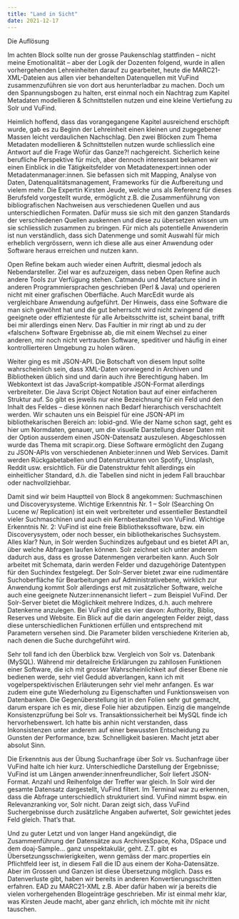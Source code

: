 ```yaml
---
title: "Land in Sicht"
date: 2021-12-17
---
```


Die Auflösung

Im achten Block sollte nun der grosse Paukenschlag stattfinden – nicht meine Emotionalität – aber der Logik der 
Dozenten folgend, wurde in allen vorhergehenden Lehreinheiten darauf zu gearbeitet, heute die MARC21-XML-Dateien 
aus allen vier behandelten Datenquellen mit VuFind zusammenzuführen sie von dort aus herunterladbar zu machen. 
Doch um den Spannungsbogen zu halten, erst einmal noch ein Nachtrag zum Kapitel Metadaten modellieren & Schnittstellen 
nutzen und eine kleine Vertiefung zu Solr und VuFind. 

Heimlich hoffend, dass das vorangegangene Kapitel ausreichend erschöpft wurde, gab es zu Beginn der Lehreinheit einen 
kleinen und zugegebener Massen leicht verdaulichen Nachschlag. Den zwei Blöcken zum Thema Metadaten modellieren & 
Schnittstellen nutzen wurde schliesslich eine Antwort auf die Frage Wofür das Ganze?! nachgereicht. Sicherlich keine 
berufliche Perspektive für mich, aber dennoch interessant bekamen wir einen Einblick in die Tätigkeitsfelder von 
Metadatenexpert:innen oder Metadatenmanager:innen. Sie befassen sich mit Mapping, Analyse von Daten, Datenqualitätsmanagement, 
Frameworks für die Aufbereitung und vielem mehr. Die Expertin Kirsten Jeude, welche uns als Referenz für dieses Berufsfeld 
vorgestellt wurde, ermöglicht z.B. die Zusammenführung von bibliografischen Nachweisen aus verschiedenen Quellen und aus 
unterschiedlichen Formaten. Dafür muss sie sich mit den ganzen Standards der verschiedenen Quellen auskennen und diese zu 
übersetzen wissen um sie schliesslich zusammen zu bringen. Für mich als potentielle Anwenderin ist nun verständlich, dass 
sich Datenmenge und somit Auswahl für mich erheblich vergrössern, wenn ich diese alle aus einer Anwendung oder Software 
heraus erreichen und nutzen kann. 

Open Refine bekam auch wieder einen Auftritt, diesmal jedoch als Nebendarsteller. Ziel war es aufzuzeigen, dass neben Open 
Refine auch andere Tools zur Verfügung stehen. Catmandu und Metafacture sind in anderen Programmiersprachen geschrieben (Perl & Java) 
und operieren nicht mit einer grafischen Oberfläche. Auch MarcEdit wurde als vergleichbare Anwendung aufgeführt. 
Der Hinweis, dass eine Software die man sich gewöhnt hat und die gut beherrscht wird nicht zwingend die geeignete oder 
effizienteste für alle Arbeitsschritte ist, scheint banal, trifft bei mir allerdings einen Nerv. Das Faultier in mir ringt ab und 
zu der «falschen» Software Ergebnisse ab, die mit einem Wechsel zu einer anderen, mir noch nicht vertrauten Software, speditiver 
und häufig in einer kontrollierteren Umgebung zu holen wären.

Weiter ging es mit JSON-API. Die Botschaft von diesem Input sollte wahrscheinlich sein, dass XML-Daten vorwiegend in Archiven und 
Bibliotheken üblich sind und darin auch ihre Berechtigung haben. Im Webkontext ist das JavaScript-kompatible JSON-Format allerdings 
verbreiteter. Die Java Script Object Notation baut auf einer einfacheren Struktur auf. So gibt es jeweils nur eine Bezeichnung für 
ein Feld und den Inhalt des Feldes – diese können nach Bedarf hierarchisch verschachtelt werden.
Wir schauten uns ein Beispiel für eine JSON-API im bibliothekarischen Bereich an: lobid-gnd. Wie der Name schon sagt, geht es hier 
um Normdaten, genauer, um die visuelle Darstellung dieser Daten mit der Option ausserdem einen JSON-Datensatz auszulesen. 
Abgeschlossen wurde das Thema mit scrapir.org. Diese Software ermöglicht den Zugang zu JSON-APIs von verschiedenen Anbieter:innen und 
Web Services. Damit werden Rückgabetabellen und Datenstrukturen von Spotify, Unsplash, Reddit usw. ersichtlich. Für die Datenstruktur 
fehlt allerdings ein einheitlicher Standard, d.h. die Tabellen sind nicht in jedem Fall brauchbar oder nachvollziehbar.

Damit sind wir beim Hauptteil von Block 8 angekommen: Suchmaschinen und Discoverysysteme. Wichtige Erkenntnis Nr. 1 – Solr (Searching On 
Lucene w/ Replication) ist ein weit verbreiteter und essentieller Bestandteil vieler Suchmaschinen und auch ein Kernbestandteil von VuFind. 
Wichtige Erkenntnis Nr. 2: VuFind ist eine freie Bibliothekssoftware, bzw. ein Discoverysystem, oder noch besser, ein bibliothekarisches 
Suchsystem. Alles klar? 
Nun, in Solr werden Suchindizes aufgebaut und es bietet API an, über welche Abfragen laufen können. Solr zeichnet sich unter anderem dadurch 
aus, dass es grosse Datenmengen verarbeiten kann. Auch Solr arbeitet mit Schemata, darin werden Felder und dazugehörige Datentypen für den 
Suchindex festgelegt. Der Solr-Server bietet zwar eine rudimentäre Suchoberfläche für Bearbeitungen auf Administrativebene, wirklich zur 
Anwendung kommt Solr allerdings erst mit zusätzlicher Software, welche auch eine geeignete Nutzer:innenansicht liefert – zum Beispiel VuFind.
Der Solr-Server bietet die Möglichkeit mehrere Indizes, d.h. auch mehrere Datenkerne anzulegen. Bei VuFind gibt es vier davon: Authority, 
Biblio, Reserves und Website. Ein Blick auf die darin angelegten Felder zeigt, dass diese unterschiedlichen Funktionen erfüllen und entsprechend 
mit Parametern versehen sind. Die Parameter bilden verschiedene Kriterien ab, nach denen die Suche durchgeführt wird.

Sehr toll fand ich den Überblick bzw. Vergleich von Solr vs. Datenbank (MySQL). Während mir detailreiche Erklärungen zu zahllosen Funktionen 
einer Software, die ich mit grosser Wahrscheinlichkeit auf dieser Ebene nie bedienen werde, sehr viel Geduld abverlangen, kann ich mit 
vogelperspektivischen Erläuterungen sehr viel mehr anfangen. Es war zudem eine gute Wiederholung zu Eigenschaften und Funktionsweisen von 
Datenbanken. Die Gegenüberstellung ist in den Folien sehr gut gemacht, darum erspare ich es mir, diese Folie hier abzutippen. Einzig die 
mangelnde Konsistenzprüfung bei Solr vs. Transaktionssicherheit bei MySQL finde ich hervorhebenswert. Ich hatte bis anhin nicht verstanden, 
dass Inkonsistenzen unter anderem auf einer bewussten Entscheidung zu Gunsten der Performance, bzw. Schnelligkeit basieren. Macht jetzt aber 
absolut Sinn. 

Die Erkenntnis aus der Übung Suchanfrage über Solr vs. Suchanfrage über VuFind halte ich hier kurz. Unterschiedliche Darstellung der Ergebnisse; 
VuFind ist um Längen anwender:innenfreundlicher, Solr liefert JSON-Format. Anzahl und Reihenfolge der Treffer war gleich. In Solr wird der 
gesamte Datensatz dargestellt, VuFind filtert. Im Terminal war zu erkennen, dass die Abfrage unterschiedlich strukturiert sind. VuFind nimmt 
bspw. ein Relevanzranking vor, Solr nicht. Daran zeigt sich, dass VuFind Suchergebnisse durch zusätzliche Angaben aufwertet, Solr gewichtet jedes 
Feld gleich. That’s that.

Und zu guter Letzt und von langer Hand angekündigt, die Zusammenführung der Datensätze aus ArchivesSpace, Koha, DSpace und dem doaj-Sample… 
ganz unspektakulär, geht. Z.T. gibt es Übersetzungsschwierigkeiten, wenn gemäss der marc.properties ein Pflichtfeld leer ist, in diesem Fall 
die ID aus einem der Koha-Datensätze. Aber im Grossen und Ganzen ist diese Übersetzung möglich. Dass es Datenverluste gibt, haben wir bereits in anderen Konvertierungsschritten erfahren. EAD zu MARC21-XML z.B. Aber dafür haben wir ja bereits die vielen vorhergehenden Blogeinträge geschrieben. Mir ist einmal mehr klar, was Kirsten Jeude macht, aber ganz ehrlich, ich möchte mit ihr nicht tauschen.
